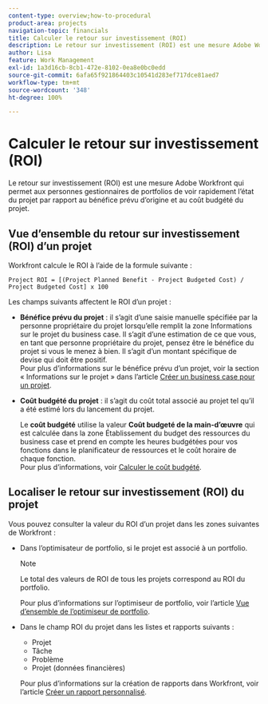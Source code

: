 ```yaml
---
content-type: overview;how-to-procedural
product-area: projects
navigation-topic: financials
title: Calculer le retour sur investissement (ROI)
description: Le retour sur investissement (ROI) est une mesure Adobe Workfront qui permet aux personnes gestionnaires de portfolios de voir rapidement l’état du projet par rapport au bénéfice prévu d’origine et au coût budgété du projet.
author: Lisa
feature: Work Management
exl-id: 1a3d16cb-8cb1-472e-8102-0ea8e0bc0edd
source-git-commit: 6afa65f921864403c10541d283ef717dce81aed7
workflow-type: tm+mt
source-wordcount: '348'
ht-degree: 100%

---
```


# Calculer le retour sur investissement (ROI)

Le retour sur investissement (ROI) est une mesure Adobe Workfront qui permet aux personnes gestionnaires de portfolios de voir rapidement l’état du projet par rapport au bénéfice prévu d’origine et au coût budgété du projet.

## Vue d’ensemble du retour sur investissement (ROI) d’un projet

Workfront calcule le ROI à l’aide de la formule suivante :

```
Project ROI = [(Project Planned Benefit - Project Budgeted Cost) / Project Budgeted Cost] x 100
```

Les champs suivants affectent le ROI d’un projet :

* **Bénéfice prévu du projet** : il s’agit d’une saisie manuelle spécifiée par la personne propriétaire du projet lorsqu’elle remplit la zone Informations sur le projet du business case. Il s’agit d’une estimation de ce que vous, en tant que personne propriétaire du projet, pensez être le bénéfice du projet si vous le menez à bien. Il s’agit d’un montant spécifique de devise qui doit être positif.\
  Pour plus d’informations sur le bénéfice prévu d’un projet, voir la section « Informations sur le projet » dans l’article [Créer un business case pour un projet](../../../manage-work/projects/define-a-business-case/create-business-case.md).

* **Coût budgété du projet** : il s’agit du coût total associé au projet tel qu’il a été estimé lors du lancement du projet.

  Le **coût budgété** utilise la valeur **Coût budgeté de la main-d’œuvre** qui est calculée dans la zone Établissement du budget des ressources du business case et prend en compte les heures budgétées pour vos fonctions dans le planificateur de ressources et le coût horaire de chaque fonction.\
  Pour plus d’informations, voir [Calculer le coût budgété](../../../manage-work/projects/project-finances/budgeted-cost.md).

## Localiser le retour sur investissement (ROI) du projet

Vous pouvez consulter la valeur du ROI d’un projet dans les zones suivantes de Workfront :

* Dans l’optimisateur de portfolio, si le projet est associé à un portfolio.

  >[!NOTE]
  >
  >Le total des valeurs de ROI de tous les projets correspond au ROI du portfolio.

  Pour plus d’informations sur l’optimiseur de portfolio, voir l’article [Vue d’ensemble de l’optimiseur de portfolio](../../../manage-work/portfolios/portfolio-optimizer/portfolio-optimizer-overview.md).

* Dans le champ ROI du projet dans les listes et rapports suivants :

   * Projet
   * Tâche
   * Problème
   * Projet (données financières)

  Pour plus d’informations sur la création de rapports dans Workfront, voir l’article [Créer un rapport personnalisé](../../../reports-and-dashboards/reports/creating-and-managing-reports/create-custom-report.md).
